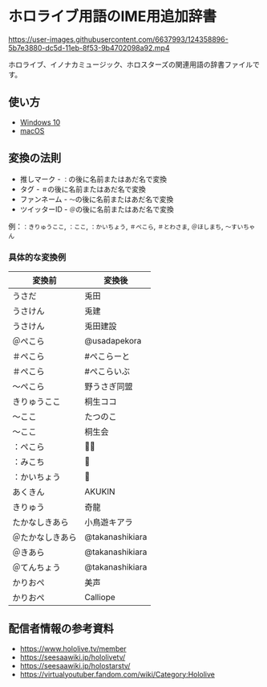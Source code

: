 # ホロライブ用語のIME用追加辞書

https://user-images.githubusercontent.com/6637993/124358896-5b7e3880-dc5d-11eb-8f53-9b4702098a92.mp4

ホロライブ、イノナカミュージック、ホロスターズの関連用語の辞書ファイルです。

## 使い方

- [Windows 10](WINDOWS.md)
- [macOS](MACOS.md)

## 変換の法則

- 推しマーク - `：`の後に名前またはあだ名で変換
- タグ - `＃`の後に名前またはあだ名で変換
- ファンネーム - `〜`の後に名前またはあだ名で変換
- ツイッターID - `＠`の後に名前またはあだ名で変換

例：`：きりゅうここ`, `：ここ`, `：かいちょう`, `＃ぺこら`, `＃とわさま`, `＠ほしまち`, `〜すいちゃん`

### 具体的な変換例

|変換前|変換後|
|---|---|
|うさだ|兎田|
|うさけん|兎建|
|うさけん|兎田建設|
|＠ぺこら|@usadapekora|
|＃ぺこら|#ぺこらーと|
|＃ぺこら|#ぺこらいぶ|
|〜ぺこら|野うさぎ同盟|
|きりゅうここ|桐生ココ|
|〜ここ|たつのこ|
|〜ここ|桐生会|
|：ぺこら|👯‍♀️‍️|
|：みこち|🌸|
|：かいちょう|🐉|
|あくきん|AKUKIN|
|きりゅう|奇龍|
|たかなしきあら|小鳥遊キアラ|
|＠たかなしきあら|@takanashikiara|
|＠きあら|@takanashikiara|
|＠てんちょう|@takanashikiara|
|かりおぺ|美声|
|かりおぺ|Calliope|

## 配信者情報の参考資料

- https://www.hololive.tv/member
- https://seesaawiki.jp/hololivetv/
- https://seesaawiki.jp/holostarstv/
- https://virtualyoutuber.fandom.com/wiki/Category:Hololive
